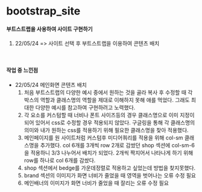 # bootstrap_site
<h4>부트스트랩을 사용하여 사이트 구현하기</h4>
<ol>
  <li>22/05/24 => 사이트 선택 후 부트스트랩을 이용하여 콘텐츠 배치 </li>
</ol><br>
<h4>작업 중 느낀점</h4>
<ul>
  <li>22/05/24 메인화면 콘텐츠 배치
    <ol>
      <li>처음 부트스트랩의 다양한 예시 중에서 원하는 것을 골라 복사 후 수정할 때 각 박스의 역할과 클래스명의 역할을 제대로 이해하지 못해 애를 먹었다. 그래도 최대한 다양한 예시를 참고하여 구현하려고 노력했다.</li>
      <li>각 요소를 커스텀할 때 너비나 폰트 사이즈등의 경우 클래스명으로 이미 지정이 되어 있어서 css로 수정할 경우 적용되지 않았다. 구글링을 통해 각 클래스명의 의미와 내가 원하는 css를 적용하기 위해 필요한 클래스명을 찾아 적용했다.</li>
      <li>메인페이지를 원 사이트처럼 커스텀후 미디어쿼리를 적용을 위해 col-sm 클래스명을 추가했다. col 6개를 3개씩 row 2개로 감쌌던 shop 섹션에 col-sm-6을 적용하니 3/3 나누어서 배치가 되었다. 2개씩 짝지어서 나타나게 하기 위해 row를 하나로 col 6개를 감쌌다.</li>
      <li>shop 섹션에서 bedge를 가운데정렬로 적용하고 싶었는데 방법을 찾지못했다.</li>
      <li>brand 섹션의 이미지가 화면 너비가 줄었을 때 영역을 벗어나는 오류 수정 필요</li>
      <li>메인배너의 이미지가 화면 너비가 줄었을 때 잘리는 오류 수정 필요</li>
    </ol>
  </li>
</ul>
